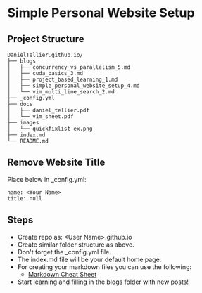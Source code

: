 # Simple Personal Website Setup

## Project Structure
```shell
DanielTellier.github.io/
├── blogs
│   ├── concurrency_vs_parallelism_5.md
│   ├── cuda_basics_3.md
│   ├── project_based_learning_1.md
│   ├── simple_personal_website_setup_4.md
│   └── vim_multi_line_search_2.md
├── _config.yml
├── docs
│   ├── daniel_tellier.pdf
│   └── vim_sheet.pdf
├── images
│   └── quickfixlist-ex.png
├── index.md
└── README.md
```

## Remove Website Title
Place below in \_config.yml:
```shell
name: <Your Name>
title: null
```

## Steps
- Create repo as:
\<User Name\>.github.io
- Create similar folder structure as above.
- Don't forget the \_config.yml file.
- The index.md file will be your default home page.
- For creating your markdown files you can use the following:
    - [Markdown Cheat Sheet](https://www.markdownguide.org/cheat-sheet/)
- Start learning and filling in the blogs folder with new posts!
